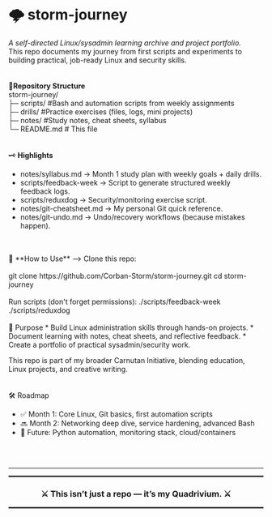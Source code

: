 # 🌩️ **storm-journey**
*A self-directed Linux/sysadmin learning archive and project portfolio.*  
This repo documents my journey from first scripts and experiments to building practical, job-ready Linux and security skills.  
<br> 
<br>
📂**Repository Structure**  
storm-journey/  
├─ scripts/                 #Bash and automation scripts from weekly assignments  
├─ drills/                  #Practice exercises (files, logs, mini projects)  
├─ notes/                   #Study notes, cheat sheets, syllabus  
└─ README.md                # This file  
<br>
<br>
🗝️ **Highlights**
* notes/syllabus.md → Month 1 study plan with weekly goals + daily drills.
* scripts/feedback-week → Script to generate structured weekly feedback logs.
* scripts/reduxdog → Security/monitoring exercise script.
* notes/git-cheatsheet.md → My personal Git quick reference.
* notes/git-undo.md → Undo/recovery workflows (because mistakes happen).
<br>
<br>
🚀 **How to Use** --> Clone this repo:
<br>
<br>
git clone https://github.com/Corban-Storm/storm-journey.git  
cd storm-journey  
<br>
<br>
Run scripts (don't forget permissions):  
./scripts/feedback-week  
./scripts/reduxdog  
<br>
<br>
🎯 Purpose
* Build Linux administration skills through hands-on projects.
* Document learning with notes, cheat sheets, and reflective feedback.
* Create a portfolio of practical sysadmin/security work.  
  
This repo is part of my broader Carnutan Initiative, blending education, Linux projects, and creative writing.
<br>
<br>
<br>
🛠️ Roadmap
* ✅ Month 1: Core Linux, Git basics, first automation scripts
* 🔜 Month 2: Networking deep dive, service hardening, advanced Bash
* 🔮 Future: Python automation, monitoring stack, cloud/containers  
<br>
<br>

---

<hr style="border: 1px solid #444;">

<h3 align="center">⚔️ This isn’t just a repo — it’s my <b>Quadrivium</b>. ⚔️</h3>

<hr style="border: 1px solid #444;">

